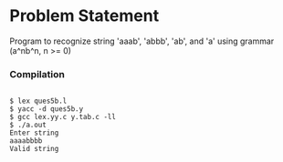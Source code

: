 Problem Statement
=================

Program to recognize string 'aaab', 'abbb', 'ab', and 'a' using grammar (a^nb^n, n >= 0)


### Compilation

```

$ lex ques5b.l
$ yacc -d ques5b.y
$ gcc lex.yy.c y.tab.c -ll
$ ./a.out 
Enter string
aaaabbbb
Valid string


```



